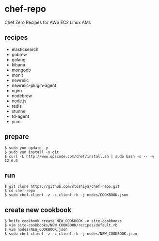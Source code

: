 # chef-repo

Chef Zero Recipes for AWS EC2 Linux AMI.


## recipes

 - elasticsearch
 - gobrew
 - golang
 - kibana
 - mongodb
 - monit
 - newrelic
 - newrelic-plugin-agent
 - nginx
 - nodebrew
 - node.js
 - redis
 - stunnel
 - td-agent
 - yum


## prepare

    $ sudo yum update -y
    $ sudo yum install -y git
    $ curl -L http://www.opscode.com/chef/install.sh | sudo bash -s -- -v 12.6.0


## run

    $ git clone https://github.com/stoshiya/chef-repo.git
    $ cd chef-repo
    $ sudo chef-client -z -c client.rb -j nodes/COOKBOOK.json


## create new cookbook

    $ knife cookbook create NEW_COOKBOOK -o site-cookbooks
    $ vim site-cookbooks/NEW_COOKBOOK/recipes/default.rb
    $ vim nodes/NEW_COOKBOOK.json
    $ sudo chef-client -z -c client.rb -j nodes/NEW_COOKBOOK.json
